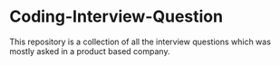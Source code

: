 # Coding-Interview-Question
This repository is a collection of all the interview questions which was mostly asked in a product based company.
